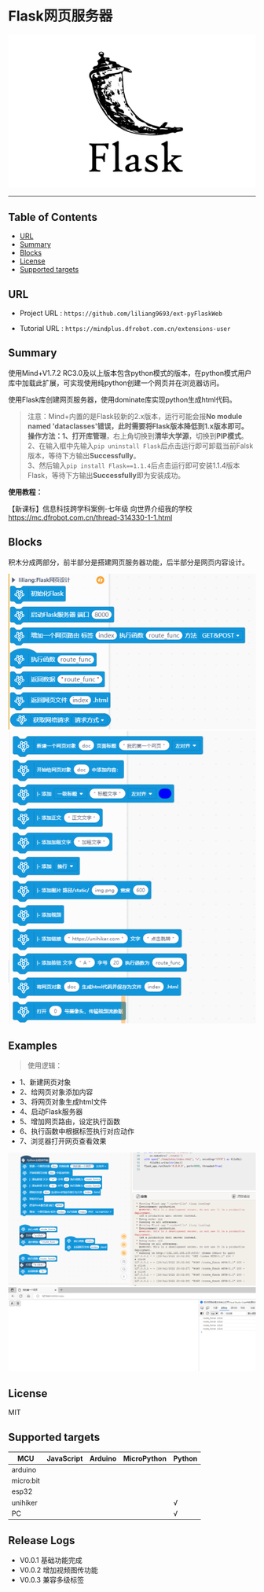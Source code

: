 # Flask网页服务器


![](./python/_images/featured.png)

---------------------------------------------------------

## Table of Contents

* [URL](#url)
* [Summary](#summary)
* [Blocks](#blocks)
* [License](#license)
* [Supported targets](#Supportedtargets)

## URL
* Project URL : ```https://github.com/liliang9693/ext-pyFlaskWeb```

* Tutorial URL : ```https://mindplus.dfrobot.com.cn/extensions-user```

    




## Summary
使用Mind+V1.7.2 RC3.0及以上版本包含python模式的版本，在python模式用户库中加载此扩展，可实现使用纯python创建一个网页并在浏览器访问。  

使用Flask库创建网页服务器，使用dominate库实现python生成html代码。

> 注意：Mind+内置的是Flask较新的2.x版本，运行可能会报**No module named 'dataclasses'**错误，此时需要将Flask版本降低到1.x版本即可。  
> 操作方法：1、打开**库管理**，右上角切换到**清华大学源**，切换到**PIP模式**。  
> 2、在输入框中先输入```pip uninstall Flask```后点击运行即可卸载当前Falsk版本，等待下方输出**Successfully**。  
> 3、然后输入```pip install Flask==1.1.4```后点击运行即可安装1.1.4版本Flask，等待下方输出**Successfully**即为安装成功。  



**使用教程：**

【新课标】信息科技跨学科案例-七年级 向世界介绍我的学校  https://mc.dfrobot.com.cn/thread-314330-1-1.html


## Blocks
积木分成两部分，前半部分是搭建网页服务器功能，后半部分是网页内容设计。

![](./python/_images/block1.png)
![](./python/_images/block3.png)



## Examples
> 使用逻辑：
- 1、新建网页对象
- 2、给网页对象添加内容
- 3、将网页对象生成html文件
- 4、启动Flask服务器
- 5、增加网页路由，设定执行函数
- 6、执行函数中根据标签执行对应动作
- 7、浏览器打开网页查看效果

![](./python/_images/example.png)
![](./python/_images/example2.png)


## License

MIT

## Supported targets

MCU                | JavaScript    | Arduino   | MicroPython    | Python 
------------------ | :----------: | :----------: | :---------: | -----
arduino        |             |              |             | 
micro:bit        |             |              |             | 
esp32        |             |              |             | 
unihiker        |             |              |             | √
PC        |             |              |             | √

## Release Logs

* V0.0.1  基础功能完成
* V0.0.2  增加视频图传功能
* V0.0.3  兼容多级标签
